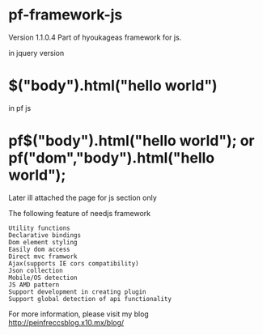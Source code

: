 # pf-framework-js
Version 1.1.0.4
Part of hyoukageas framework for js.

in jquery version
# $("body").html("hello world")

in pf js
# pf$("body").html("hello world"); or pf("dom","body").html("hello world");

Later ill attached 	the page for js section only 


The following feature of needjs framework

	Utility functions
	Declarative bindings
	Dom element styling
	Easily dom access
	Direct mvc framwork
	Ajax(supports IE cors compatibility)
	Json collection
	Mobile/OS detection
	JS AMD pattern
	Support development in creating plugin
	Support global detection of api functionality

For more information, please visit my blog http://peinfreccsblog.x10.mx/blog/

















